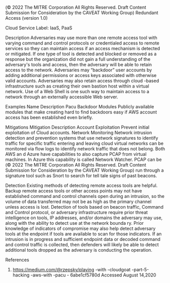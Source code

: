  
(© 2022 The MITRE Corporation All Rights Reserved. Draft Content 
Submission for Consideration by the CAVEAT Working Group) 
 Redundant Access (version 1.0) 
 
Cloud Service Label: IaaS, PaaS 
 
Description 
Adversaries may use more than one remote access tool with varying command and 
control protocols or credentialed access to remote services so they can maintain access 
if an access mechanism is detected or mitigated. 
If one type of tool is detected and blocked or removed as a response but the 
organization did not gain a full understanding of the adversary's tools and access, then 
the adversary will be able to retain access to the network. Adversaries may “backdoor” 
user accounts by adding additional permissions or access keys associated with 
otherwise valid accounts. Adversaries may also retain access through cloud -based 
infrastructure such as creating their own bastion host within a virtual network. 
Use of a Web Shell is one such way to maintain access to a network through an 
externally accessible Web server. 
 
Examples 
Name Description 
Pacu Backdoor Modules Publicly available modules that make creating hard to 
find backdoors easy if AWS account access has been 
established even briefly. 
 
Mitigations 
Mitigation Description 
Account Exploitation Prevent initial exploitation of Cloud accounts. 
Network Monitoring Network intrusion detection and prevention systems 
that use network signatures to identify traffic for specific 
traffic entering and leaving cloud virtual networks can 
be monitored via flow logs to identify network traffic that 
does not belong. Both AWS an d Azure have capabilities 
to also capture PCAP from virtual machines. In Azure 
this capability is called Network Watcher. PCAP can be 
(© 2022 The MITRE Corporation All Rights Reserved. Draft Content 
Submission for Consideration by the CAVEAT Working Group) 
 run through a signature tool such as Snort to search for 
tell tale signs of past beacons. 
 
Detection 
Existing methods of detecting remote access tools are helpful. Backup remote access 
tools or other access points may not have established command and control channels 
open during an intrusion, so the volume of data transferred may not be as high as the 
primary channel unless access is lost. 
Detection of tools based on beacon traffic, Command and Control protocol, or adversary 
infrastructure require prior threat intelligence on tools, IP addresses, and/or domains the 
adversary may use, along with the ability to detect use at the network bounda ry. Prior 
knowledge of indicators of compromise may also help detect adversary tools at the 
endpoint if tools are available to scan for those indicators. 
If an intrusion is in progress and sufficient endpoint data or decoded command and 
control traffic is collected, then defenders will likely be able to detect additional tools 
dropped as the adversary is conducting the operation. 
 
References 
1. https://medium.com/@rzepsky/playing -with -cloudgoat -part-5-hacking -aws-with -pacu -
6abe1cf5780d Accessed August 14,2020 